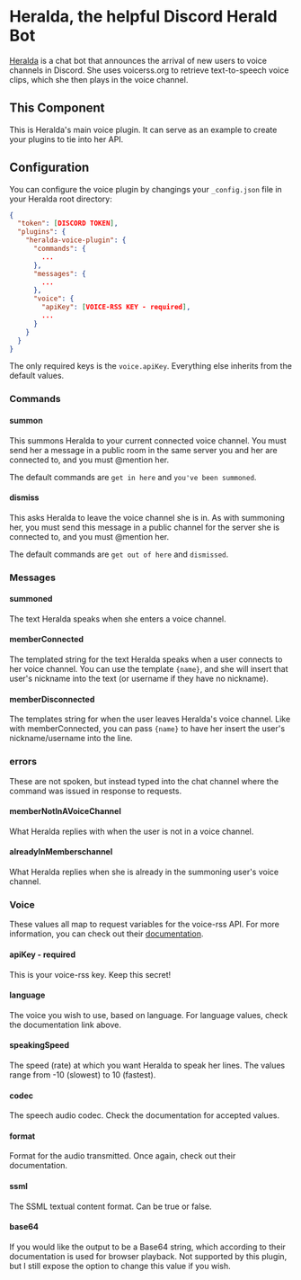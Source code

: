 # Heralda, the helpful Discord Herald Bot

[Heralda](https://github.com/EbekFrostblade/Heralda-chat-bot) is a chat bot that announces the arrival of new users to voice channels in Discord. She uses voicerss.org to retrieve text-to-speech voice clips, which she then plays in the voice channel.

## This Component

This is Heralda's main voice plugin. It can serve as an example to create your plugins to tie into her API.

## Configuration

You can configure the voice plugin by changings your `_config.json` file in your Heralda root directory:

```json
{
  "token": [DISCORD TOKEN],
  "plugins": {
    "heralda-voice-plugin": {
      "commands": {
        ...
      },
      "messages": {
        ...
      },
      "voice": {
        "apiKey": [VOICE-RSS KEY - required],
        ...
      }
    }
  }
}

```

The only required keys is the `voice.apiKey`. Everything else inherits from the default values.

### Commands

#### summon

This summons Heralda to your current connected voice channel. You must send her a message in a public room in the same server you and her are connected to, and you must @mention her.

The default commands are `get in here` and `you've been summoned`.

#### dismiss

This asks Heralda to leave the voice channel she is in. As with summoning her, you must send this message in a public channel for the server she is connected to, and you must @mention her.

The default commands are `get out of here` and `dismissed`.

### Messages

#### summoned

The text Heralda speaks when she enters a voice channel.

#### memberConnected

The templated string for the text Heralda speaks when a user connects to her voice channel. You can use the template `{name}`, and she will insert that user's nickname into the text (or username if they have no nickname).

#### memberDisconnected

The templates string for when the user leaves Heralda's voice channel. Like with memberConnected, you can pass `{name}` to have her insert the user's nickname/username into the line.

### errors

These are not spoken, but instead typed into the chat channel where the command was issued in response to requests.

#### memberNotInAVoiceChannel

What Heralda replies with when the user is not in a voice channel.

#### alreadyInMemberschannel

What Heralda replies when she is already in the summoning user's voice channel.

### Voice

These values all map to request variables for the voice-rss API. For more information, you can check out their [documentation](http://www.voicerss.org/api/documentation.aspx).

#### apiKey - required

This is your voice-rss key. Keep this secret!

#### language

The voice you wish to use, based on language. For language values, check the documentation link above.

#### speakingSpeed

The speed (rate) at which you want Heralda to speak her lines. The values range from -10 (slowest) to 10 (fastest).

#### codec

The speech audio codec. Check the documentation for accepted values.

#### format

Format for the audio transmitted. Once again, check out their documentation.

#### ssml

The SSML textual content format. Can be true or false.

#### base64

If you would like the output to be a Base64 string, which according to their documentation is used for browser playback. Not supported by this plugin, but I still expose the option to change this value if you wish.
